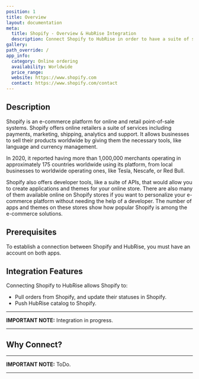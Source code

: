 ```yaml
---
position: 1
title: Overview
layout: documentation
meta:
  title: Shopify - Overview & HubRise Integration
  description: Connect Shopify to HubRise in order to have a suite of services including payments, marketing, shipping, analytics and support.
gallery:
path_override: /
app_info:
  category: Online ordering
  availability: Worldwide
  price_range:
  website: https://www.shopify.com
  contact: https://www.shopify.com/contact
---
```


## Description

Shopify is an e-commerce platform for online and retail point-of-sale systems. Shopify offers online retailers a suite of services including payments, marketing, shipping, analytics and support. It allows businesses to sell their products worldwide by giving them the necessary tools, like language and currency management.

In 2020, it reported having more than 1,000,000 merchants operating in approximately 175 countries worldwide using its platform, from local businesses to worldwide operating ones, like Tesla, Nescafe, or Red Bull.

Shopify also offers developer tools, like a suite of APIs, that would allow you to create applications and themes for your online store. There are also many of them available online on Shopify stores if you want to personalize your e-commerce platform without needing the help of a developer. The number of apps and themes on these stores show how popular Shopify is among the e-commerce solutions.

## Prerequisites

To establish a connection between Shopify and HubRise, you must have an account on both apps.

## Integration Features

Connecting Shopify to HubRise allows Shopify to:

- Pull orders from Shopify, and update their statuses in Shopify.
- Push HubRise catalog to Shopify.

---

**IMPORTANT NOTE:** Integration in progress.

---

## Why Connect?

---

**IMPORTANT NOTE:** ToDo.

---
